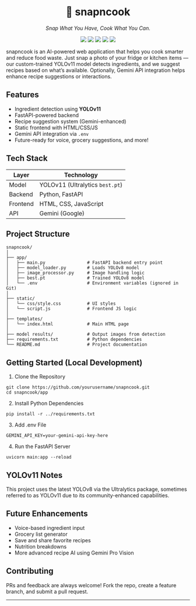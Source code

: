 <h1 align="center">🍳 snapncook</h1>
<p align="center"><i>Snap What You Have, Cook What You Can.</i><p>

<p align="center">
  <img src="https://img.shields.io/badge/Python-3.10+-blue?logo=python" />
  <img src="https://img.shields.io/badge/FastAPI-Backend-green?logo=fastapi" />
  <img src="https://img.shields.io/badge/YOLOv8-Ultralytics-orange?logo=opencv" />
  <img src="https://img.shields.io/badge/YOLOv11-Custom--Build-red?logo=ai" />
  <img src="https://img.shields.io/badge/Gemini-Enabled-yellow?logo=google" />
</p>

snapncook is an AI-powered web application that helps you cook smarter and reduce food waste. Just snap a photo of your fridge or kitchen items — our custom-trained YOLOv11 model detects ingredients, and we suggest recipes based on what’s available. Optionally, Gemini API integration helps enhance recipe suggestions or interactions.


##  Features

-  Ingredient detection using **YOLOv11**
-  FastAPI-powered backend
-  Recipe suggestion system (Gemini-enhanced)
-  Static frontend with HTML/CSS/JS
-  Gemini API integration via `.env`
-  Future-ready for voice, grocery suggestions, and more!

##  Tech Stack

| Layer     | Technology              |
|-----------|--------------------------|
| Model     | YOLOv11 (Ultralytics `best.pt`) |
| Backend   | Python, FastAPI          |
| Frontend  | HTML, CSS, JavaScript    |
| API       | Gemini (Google)          |

##  Project Structure
```
snapncook/
│
├── app/
│   ├── main.py                # FastAPI backend entry point
│   ├── model_loader.py        # Loads YOLOv8 model
│   ├── image_processor.py     # Image handling logic
│   ├── best.pt                # Trained YOLOv8 model
│   └── .env                   # Environment variables (ignored in Git)
│
├── static/
│   └── css/style.css          # UI styles
│   └── script.js              # Frontend JS logic
│
├── templates/
│   └── index.html             # Main HTML page
│
├── model results/             # Output images from detection
├── requirements.txt           # Python dependencies
└── README.md                  # Project documentation

```


## Getting Started (Local Development)

1. Clone the Repository
```
git clone https://github.com/yourusername/snapncook.git
cd snapncook/app
```
2. Install Python Dependencies
```
pip install -r ../requirements.txt
```
3. Add .env File
```
GEMINI_API_KEY=your-gemini-api-key-here
```
4. Run the FastAPI Server
```
uvicorn main:app --reload
```
## YOLOv11 Notes

This project uses the latest YOLOv8 via the Ultralytics package, sometimes referred to as YOLOv11 due to its community-enhanced capabilities.

## Future Enhancements
- Voice-based ingredient input
- Grocery list generator
- Save and share favorite recipes
- Nutrition breakdowns
- More advanced recipe AI using Gemini Pro Vision

## Contributing

PRs and feedback are always welcome!
Fork the repo, create a feature branch, and submit a pull request.

---


